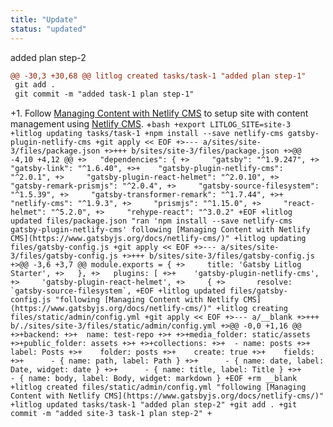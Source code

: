 ```yaml
---
title: "Update"
status: "updated"
---
```

added plan step-2
```diff
@@ -30,3 +30,68 @@ litlog created tasks/task-1 "added plan step-1"
 git add .
 git commit -m "added task-1 plan step-1"
 ```
+1. Follow [Managing Content with Netlify CMS](https://www.gatsbyjs.org/docs/netlify-cms/) to setup site with content management using [Netlify CMS](https://github.com/netlify/netlify-cms).
+```bash
+export LITLOG_SITE=site-3
+litlog updating tasks/task-1
+npm install --save netlify-cms gatsby-plugin-netlify-cms
+git apply << EOF
+>--- a/sites/site-3/files/package.json
+>+++ b/sites/site-3/files/package.json
+>@@ -4,10 +4,12 @@
+>   "dependencies": {
+>     "gatsby": "^1.9.247",
+>     "gatsby-link": "^1.6.40",
+>+    "gatsby-plugin-netlify-cms": "^2.0.1",
+>     "gatsby-plugin-react-helmet": "^2.0.10",
+>     "gatsby-remark-prismjs": "^2.0.4",
+>     "gatsby-source-filesystem": "^1.5.39",
+>     "gatsby-transformer-remark": "^1.7.44",
+>+    "netlify-cms": "^1.9.3",
+>     "prismjs": "^1.15.0",
+>     "react-helmet": "^5.2.0",
+>     "rehype-react": "^3.0.2"
+EOF
+litlog updated files/package.json "ran 'npm install --save netlify-cms gatsby-plugin-netlify-cms' following [Managing Content with Netlify CMS](https://www.gatsbyjs.org/docs/netlify-cms/)"
+litlog updating files/gatsby-config.js
+git apply << EOF
+>--- a/sites/site-3/files/gatsby-config.js
+>+++ b/sites/site-3/files/gatsby-config.js
+>@@ -3,6 +3,7 @@ module.exports = {
+>     title: 'Gatsby Litlog Starter',
+>   },
+>   plugins: [
+>+    'gatsby-plugin-netlify-cms',
+>     'gatsby-plugin-react-helmet',
+>     {
+>       resolve: `gatsby-source-filesystem`,
+EOF
+litlog updated files/gatsby-config.js "following [Managing Content with Netlify CMS](https://www.gatsbyjs.org/docs/netlify-cms/)"
+litlog creating files/static/admin/config.yml
+git apply << EOF
+>--- a/__blank
+>+++ b/./sites/site-3/files/static/admin/config.yml
+>@@ -0,0 +1,16 @@
+>+backend:
+>+  name: test-repo
+>+
+>+media_folder: static/assets
+>+public_folder: assets
+>+
+>+collections:
+>+  - name: posts
+>+    label: Posts
+>+    folder: posts
+>+    create: true
+>+    fields:
+>+      - { name: path, label: Path }
+>+      - { name: date, label: Date, widget: date }
+>+      - { name: title, label: Title }
+>+      - { name: body, label: Body, widget: markdown }
+EOF
+rm __blank
+litlog created files/static/admin/config.yml "following [Managing Content with Netlify CMS](https://www.gatsbyjs.org/docs/netlify-cms/)"
+litlog updated tasks/task-1 "added plan step-2"
+git add .
+git commit -m "added site-3 task-1 plan step-2"
+```
```